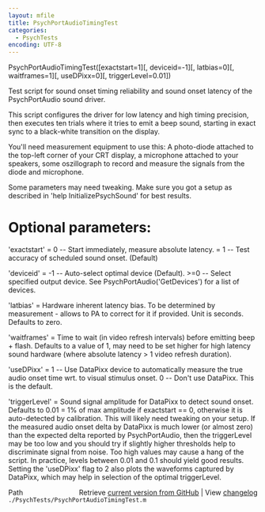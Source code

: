 ```yaml
---
layout: mfile
title: PsychPortAudioTimingTest
categories:
  - PsychTests
encoding: UTF-8
---
```


PsychPortAudioTimingTest([exactstart=1][, deviceid=-1][, latbias=0][, waitframes=1][, useDPixx=0][, triggerLevel=0.01])

Test script for sound onset timing reliability and sound onset
latency of the PsychPortAudio sound driver.

This script configures the driver for low latency and high timing
precision, then executes ten trials where it tries to emit a beep sound,
starting in exact sync to a black-white transition on the display.

You'll need measurement equipment to use this: A photo-diode attached to
the top-left corner of your CRT display, a microphone attached to your
speakers, some oszillograph to record and measure the signals from the
diode and microphone.

Some parameters may need tweaking. Make sure you got a setup as described
in 'help InitializePsychSound' for best results.

# Optional parameters:

'exactstart' = 0 -- Start immediately, measure absolute latency.
             \= 1 -- Test accuracy of scheduled sound onset. (Default)

'deviceid'   = -1 -- Auto-select optimal device (Default).
            \>=0   -- Select specified output device. See
                     PsychPortAudio('GetDevices') for a list of devices.

'latbias'    = Hardware inherent latency bias. To be determined by
               measurement - allows to PA to correct for it if provided.
               Unit is seconds. Defaults to zero.

'waitframes' = Time to wait (in video refresh intervals) before emitting beep + flash.
               Defaults to a value of 1, may need to be set higher for
               high latency sound hardware (where absolute latency > 1
               video refresh duration).

'useDPixx'   = 1 -- Use DataPixx device to automatically measure the true
                    audio onset time wrt. to visual stimulus onset.
               0 -- Don't use DataPixx. This is the default.

'triggerLevel' = Sound signal amplitude for DataPixx to detect sound
                 onset. Defaults to 0.01 = 1% of max amplitude if
                 exactstart == 0, otherwise it is auto-detected by
                 calibration. This will likely need tweaking on your
                 setup. If the measured audio onset delta by DataPixx is
                 much lower (or almost zero) than the expected delta
                 reported by PsychPortAudio, then the triggerLevel may be
                 too low and you should try if slightly higher thresholds
                 help to discriminate signal from noise. Too high values
                 may cause a hang of the script. In practice, levels
                 between 0.01 and 0.1 should yield good results. Setting
                 the 'useDPixx' flag to 2 also plots the waveforms
                 captured by DataPixx, which may help in selection of the
                 optimal triggerLevel.



<div class="code_header" style="text-align:right;">
  <span style="float:left;">Path&nbsp;&nbsp;</span> <span class="counter">Retrieve <a href=
  "https://raw.github.com/Psychtoolbox-3/Psychtoolbox-3/beta/./PsychTests/PsychPortAudioTimingTest.m">current version from GitHub</a> | View <a href=
  "https://github.com/Psychtoolbox-3/Psychtoolbox-3/commits/beta/./PsychTests/PsychPortAudioTimingTest.m">changelog</a></span>
</div>
<div class="code">
  <code>./PsychTests/PsychPortAudioTimingTest.m</code>
</div>
